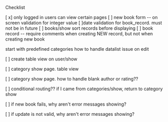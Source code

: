 Checklist

[ x]  only logged in users can view certain pages
[ ] new book form -- on screen validation for integer value
[ ]date validation for book_record. must not be in future
[ ] books/show sort records before displaying
[ ] book record -- require comments when creating NEW record, but not when creating new book

start with predefined categories
how to handle datalist issue on edit

[ ]  create table view on user/show

[ ] category show page. table view

[ ] category show page. how to handle blank author or rating??

[ ] conditional routing??  if I came from categories/show, return to category show

[ ] if new book fails, why aren't error messages showing?

[ ] if update is not valid, why aren't error messages showing?
